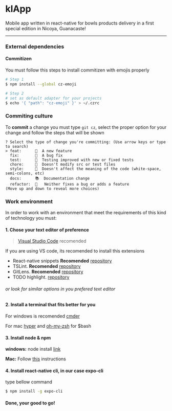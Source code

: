 # klApp
 Mobile app written in react-native for bowls products delivery in a first special edition in Nicoya, Guanacaste!

------

### External dependencies

 #### Commitizen

 You must follow this steps to install commitizen with emojis properly

 ```bash
 # Step 1
 $ npm install --global cz-emoji

 # Step 2
 # set as default adapter for your projects
 $ echo '{ "path": "cz-emoji" }' > ~/.czrc
 ```

### Commiting culture

 To **commit** a change you must type `git cz`, select the proper option for your change and follow the steps that will be shown

 ```
 ? Select the type of change you're committing: (Use arrow keys or type to search)
 > feat:      🍻  A new feature
   fix:       💩  A bug fix
   test:      🚓  Testing improved with new or fixed tests
   chore:     🔩  Doesn't modify src or test files
   style:     🎨  Doesn't affect the meaning of the code (white-space, semi-colons, etc)
   docs:      📚  Documentation change
   refactor:  🔧   Neither fixes a bug or adds a feature
 (Move up and down to reveal more choices)
 ```

### Work environment
 In order to work with an environment that meet the requirements of this kind of technology you must:

#### 1. Chose your text editor of preference
 > [Visual Studio Code](https://code.visualstudio.com/) recomended

 If you are using VS code, its recomended to install this extensions
 -  React-native snippets **Recomended** [repository](https://github.com/EQuimper/VSC-React-Native-React-Redux-Snippets)
 -  TSLint. **Recomended** [repository](https://github.com/Microsoft/vscode-tslint)
 -  GitLens. **Recomended** [repository](https://github.com/eamodio/vscode-gitlens.git)
 -  TODO highlight. [repository](https://github.com/wayou/vscode-todo-highlight.git)

 ###### or look for similar options in you prefered text editor

#### 2. Install a terminal that fits better for you

 For windows is recomended [cmder](https://cmder.net/)

 For mac [hyper](https://hyper.is/) and [oh-my-zsh](https://ohmyz.sh/) for $bash

#### 3. Install node & npm

 **windows:** node install [link](https://nodejs.org/es/)

 **Mac:** Follow [this](https://nodesource.com/blog/installing-node-js-tutorial-using-nvm-on-mac-os-x-and-ubuntu/) instructions

#### 4. Install react-native cli, in our case expo-cli

 type bellow command

 ```bash
 $ npm install -g expo-cli
 ```

#### Done, your good to go!
